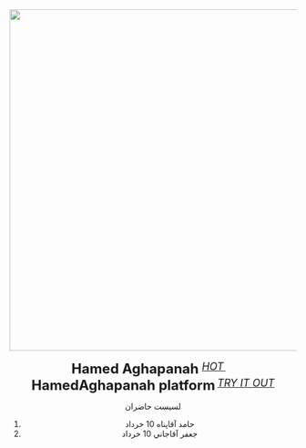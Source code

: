<div align="center">
  <img src="https://github.com/Hamed-Aghapanah/BOOTCAMP_AI/blob/main/p1.PNG" width="600"/>
  <div>&nbsp;</div>
  <div align="center">
    <b><font size="5">Hamed Aghapanah </font></b>
    <sup>
      <a href="https://HamedAghapanah.com">
        <i><font size="4">HOT</font></i>
      </a>
    </sup>
    &nbsp;&nbsp;&nbsp;&nbsp;
    <b><font size="5">HamedAghapanah platform</font></b>
    <sup>
      <a href="https://HamedAghapanah.com">
        <i><font size="4">TRY IT OUT</font></i>
      </a>
    </sup>
  </div>






لسیست حاضران

1) حامد آقاپناه   10 خرداد
2) جعفر آقاجاني  10 خرداد

